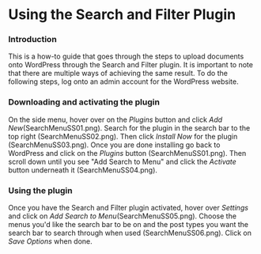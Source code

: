 # Using the Search and Filter Plugin

### Introduction
This is a how-to guide that goes through the steps to upload documents onto WordPress through the Search and Filter plugin. It is important to note that there are multiple ways of achieving the same result. To do the following steps, log onto an admin account for the WordPress website.

### Downloading and activating the plugin
On the side menu, hover over on the *Plugins* button and click *Add New*(SearchMenuSS01.png). Search for the plugin in the search bar to the top right (SearchMenuSS02.png). Then click *Install Now* for the plugin (SearchMenuSS03.png). Once you are done installing go back to WordPress and click on the *Plugins* button (SearchMenuSS01.png). Then scroll down until you see "Add Search to Menu" and click the *Activate* button underneath it (SearchMenuSS04.png).

### Using the plugin
Once you have the Search and Filter plugin activated, hover over *Settings* and click on *Add Search to Menu*(SearchMenuSS05.png). Choose the menus you'd like the search bar to be on and the post types you want the search bar to search through when used (SearchMenuSS06.png). Click on *Save Options* when done.